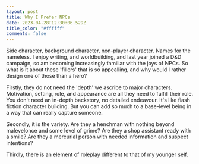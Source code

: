 ```yaml
---
layout: post
title: Why I Prefer NPCs
date: 2023-04-28T12:30:06.529Z
title_color: "#ffffff"
comments: false
---
```

S﻿ide character, background character, non-player character. Names for the nameless. I enjoy writing, and worldbuilding, and last year joined a D&D campaign, so am becoming increasingly familiar with the joys of NPCs. So what is it about these 'fillers' that is so appealling, and why would I rather design one of those than a hero? 

F﻿irstly, they do not need the 'depth' we ascribe to major characters. Motivation, setting, role, and appearance are all they need to fulfill their role. You don't need an in-depth backstory, no detailed endeavour. It's like flash fiction character building. But you can add so much to a base-level being in a way that can really capture someone.

S﻿econdly, it is the variety. Are they a henchman with nothing beyond malevelonce and some level of grime? Are they a shop assistant ready with a smile? Are they a mercurial person with needed information and suspect intentions?

T﻿hirdly, there is an element of roleplay different to that of my younger self.